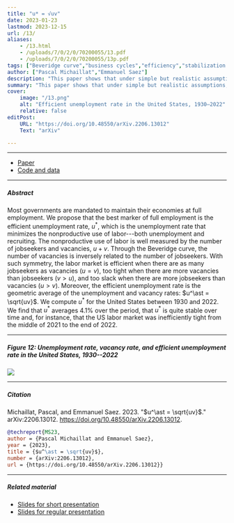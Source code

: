 ```yaml
---
title: "u* = √uv" 
date: 2023-01-23
lastmod: 2023-12-15
url: /13/
aliases:
    - /13.html
    - /uploads/7/0/2/0/70200055/13.pdf
    - /uploads/7/0/2/0/70200055/13p.pdf
tags: ["Beveridge curve","business cycles","efficiency","stabilization policy","sufficient statistics","unemployment","unemployment gap"]
author: ["Pascal Michaillat","Emmanuel Saez"]
description: "This paper shows that under simple but realistic assumptions the efficient unemployment rate is the geometric average of the unemployment and vacancy rates." 
summary: "This paper shows that under simple but realistic assumptions, the efficient unemployment rate u* is the geometric average of the unemployment and vacancy rates. In the United States, 1930–2022, u* is stable and averages 4.1%."
cover:
    image: "/13.png"
    alt: "Efficient unemployment rate in the United States, 1930–2022"
    relative: false
editPost:
    URL: "https://doi.org/10.48550/arXiv.2206.13012"
    Text: "arXiv"

---
```


---

+ [Paper](/13.pdf)
+ [Code and data](https://github.com/pmichaillat/u-star)

---

##### Abstract

Most governments are mandated to maintain their economies at full employment. We propose that the best marker of full employment is the efficient unemployment rate, $u^\ast$, which is the unemployment rate that minimizes the nonproductive use of labor---both unemployment and recruiting. The nonproductive use of labor is well measured by the number of jobseekers and vacancies, $u + v$. Through the Beveridge curve, the number of vacancies is inversely related to the number of jobseekers. With such symmetry, the labor market is efficient when there are as many jobseekers as vacancies ($u = v$), too tight when there are more vacancies than jobseekers ($v > u$), and too slack when there are more jobseekers than vacancies ($u > v$). Moreover, the efficient unemployment rate is the geometric average of the unemployment and vacancy rates: $u^\ast = \sqrt{uv}$. We compute $u^\ast$ for the United States between 1930 and 2022. We find that $u^\ast$ averages 4.1\% over the period, that $u^\ast$ is quite stable over time and, for instance, that the US labor market was inefficiently tight from the middle of 2021 to the end of 2022.


---

##### Figure 12:  Unemployment rate, vacancy rate, and efficient unemployment rate in the United States, 1930--2022

![](/13f.png)

---

##### Citation

Michaillat, Pascal, and Emmanuel Saez. 2023. "$u^\ast = \sqrt{uv}$." arXiv:2206.13012. https://doi.org/10.48550/arXiv.2206.13012.

```BibTeX
@techreport{MS23,
author = {Pascal Michaillat and Emmanuel Saez},
year = {2023},
title = {$u^\ast = \sqrt{uv}$},
number = {arXiv:2206.13012},
url = {https://doi.org/10.48550/arXiv.2206.13012}}
```

---

##### Related material

+ [Slides for short presentation](/13ps.pdf)
+ [Slides for regular presentation](/13p.pdf)